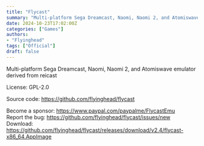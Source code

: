 ```yaml
---
title: "Flycast"
summary: "Multi-platform Sega Dreamcast, Naomi, Naomi 2, and Atomiswave emulator derived from reicast"
date: 2024-10-23T17:02:00Z
categories: ["Games"]
authors:
- "Flyinghead"
tags: ["Official"]
draft: false
---
```


Multi-platform Sega Dreamcast, Naomi, Naomi 2, and Atomiswave emulator derived from reicast

License: GPL-2.0

Source code: <https://github.com/flyinghead/flycast>

Become a sponsor: <https://www.paypal.com/paypalme/FlycastEmu>  
Report the bug: <https://github.com/flyinghead/flycast/issues/new>  
Download: <https://github.com/flyinghead/flycast/releases/download/v2.4/flycast-x86_64.AppImage>
